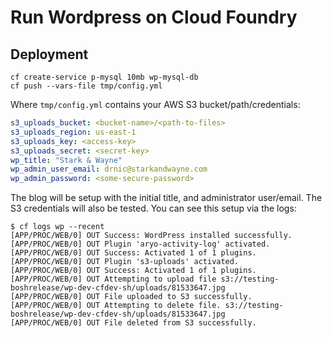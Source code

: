 # Run Wordpress on Cloud Foundry

## Deployment

```plain
cf create-service p-mysql 10mb wp-mysql-db
cf push --vars-file tmp/config.yml
```

Where `tmp/config.yml` contains your AWS S3 bucket/path/credentials:

```yaml
s3_uploads_bucket: <bucket-name>/<path-to-files>
s3_uploads_region: us-east-1
s3_uploads_key: <access-key>
s3_uploads_secret: <secret-key>
wp_title: "Stark & Wayne"
wp_admin_user_email: drnic@starkandwayne.com
wp_admin_password: <some-secure-password>
```

The blog will be setup with the initial title, and administrator user/email. The S3 credentials will also be tested. You can see this setup via the logs:

```plain
$ cf logs wp --recent
[APP/PROC/WEB/0] OUT Success: WordPress installed successfully.
[APP/PROC/WEB/0] OUT Plugin 'aryo-activity-log' activated.
[APP/PROC/WEB/0] OUT Success: Activated 1 of 1 plugins.
[APP/PROC/WEB/0] OUT Plugin 's3-uploads' activated.
[APP/PROC/WEB/0] OUT Success: Activated 1 of 1 plugins.
[APP/PROC/WEB/0] OUT Attempting to upload file s3://testing-boshrelease/wp-dev-cfdev-sh/uploads/81533647.jpg
[APP/PROC/WEB/0] OUT File uploaded to S3 successfully.
[APP/PROC/WEB/0] OUT Attempting to delete file. s3://testing-boshrelease/wp-dev-cfdev-sh/uploads/81533647.jpg
[APP/PROC/WEB/0] OUT File deleted from S3 successfully.
```